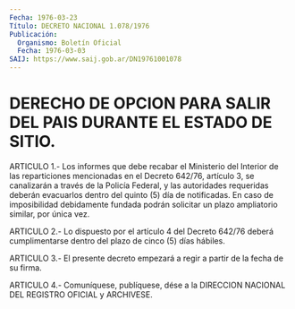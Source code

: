 ```yaml
---
Fecha: 1976-03-23
Título: DECRETO NACIONAL 1.078/1976
Publicación:
  Organismo: Boletín Oficial
  Fecha: 1976-03-03
SAIJ: https://www.saij.gob.ar/DN19761001078
---
```

# DERECHO DE OPCION PARA SALIR DEL PAIS DURANTE EL ESTADO DE SITIO.

<a id="1"></a>
ARTICULO  1.-  Los informes que debe recabar el Ministerio del Interior de las reparticiones  mencionadas  en  el  Decreto 642/76, artículo  3, se canalizarán a través de la Policía Federal,  y  las autoridades  requeridas  deberán  evacuarlos  dentro del quinto (5) día  de  notificadas. En caso de imposibilidad debidamente  fundada podrán solicitar  un  plazo  ampliatorio  similar,  por  única vez.

<a id="2"></a>
ARTICULO 2.- Lo dispuesto por el artículo 4 del Decreto 642/76 deberá  cumplimentarse  dentro del plazo de cinco (5) días hábiles.

<a id="3"></a>
ARTICULO  3.- El presente decreto empezará a regir a partir de la fecha de su firma.

<a id="4"></a>
ARTICULO  4.-  Comuníquese,  publíquese,  dése  a la DIRECCION NACIONAL DEL REGISTRO OFICIAL y ARCHIVESE.